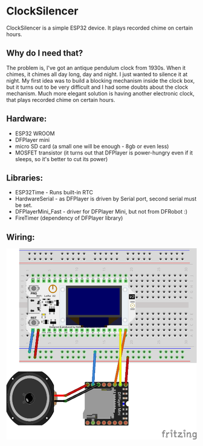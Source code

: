 # ClockSilencer
ClockSilencer is a simple ESP32 device. It plays recorded chime on certain hours.
## Why do I need that?
The problem is, I've got an antique pendulum clock from 1930s. When it chimes, it chimes all day long, day and night. I just wanted to silence it at night.
My first idea was to build a blocking mechanism inside the clock box, but it turns out to be very difficult and I had some doubts about the clock mechanism.
Much more elegant solution is having another electronic clock, that plays recorded chime on certain hours.

## Hardware:
- ESP32 WROOM
- DFPlayer mini
- micro SD card (a small one will be enough - 8gb or even less)
- MOSFET transistor (it turns out that DFPlayer is power-hungry even if it sleeps, so it's better to cut its power)

## Libraries:
- ESP32Time - Runs built-in RTC
- HardwareSerial - as DFPlayer is driven by Serial port, second serial must be set.
- DFPlayerMini_Fast - driver for DFPlayer Mini, but not from DFRobot :)
- FireTimer (dependency of DFPlayer library)

## Wiring:
[![Fritzing ESP32 schema](Untitled%20Sketch_bb.png)](Untitled%20Sketch_bb.png)

